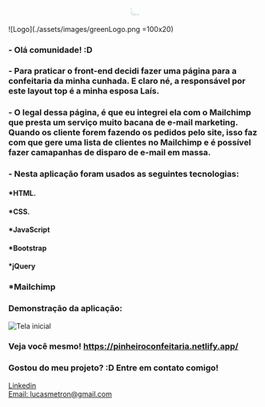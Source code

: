 <div align="center">
  <img style="width: 20px;" src="./assets/images/greenLogo.png" alt="Logo Confeitaria">
  
</div>

![Logo](./assets/images/greenLogo.png =100x20)
### - Olá comunidade! :D

### - Para praticar o front-end decidi fazer uma página para a confeitaria da minha cunhada. E claro né, a responsável por este layout top é a minha esposa Laís.

### - O legal dessa página, é que eu integrei ela com o Mailchimp que presta um serviço muito bacana de e-mail marketing. Quando os cliente forem fazendo os pedidos pelo site, isso faz com que gere uma lista de clientes no Mailchimp e é possível fazer camapanhas de disparo de e-mail em massa.   

### - Nesta aplicação foram usados as seguintes tecnologias:

#### *HTML.
#### *CSS.
#### *JavaScript
#### *Bootstrap
#### *jQuery
### *Mailchimp

### Demonstração da aplicação:
![Tela inicial](./assets/gifs/confeitaria.gif)

### Veja você mesmo! https://pinheiroconfeitaria.netlify.app/

### Gostou do meu projeto? :D Entre em contato comigo! 
[Linkedin](https://www.linkedin.com/in/lucas-rosa-058683102/) <br/>
[Email: lucasmetron@gmail.com](mailto:lucasmetron@gmail.com)